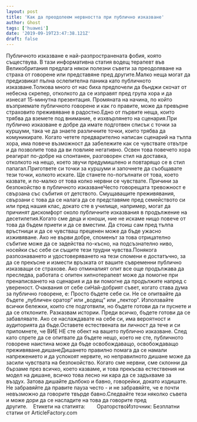 ```yaml
---
layout: post
title: 'Как да преодолеем нервността при публично изказване'
author: Ghost
tags: ['huawei']
date: '2019-09-19T23:47:38.121Z'
draft: false
---
```


Публичното изказване е най-разпространената фобия, която съществува. В тази информативна статия водещ терапевт във Великобритания предлага някои полезни съвети за преодоляване на страха от говорене или представяне пред другите.Малко неща могат да предизвикат пълна ослепителна паника като публичното изказване.Толкова много от нас биха предпочели да бънджи скочат от небесна скрепер, отколкото да се изправят пред група хора и да изнесат 15-минутна презентация. Промяната на начина, по който възприемате публичното говорене и как го правите, може да превърне страховито преживяване в радостно.Едно от първите неща, които трябва да вземете под внимание, е изхвърлянето на сценария.При публично изказване е добре да имате подготвен списък с точки за куршуми, така че да знаете различните точки, които трябва да комуникирате. Когато четете предварително написан сценарий на тълпа хора, има повече възможност да забележите как се чувствате отвътре и да позволите това да ви повлияе негативно. Освен това повечето хора реагират по-добре на спонтанен, разговорен стил на доставка, отколкото на нещо, което звучи предумишлено и повтарящо се в стил папагал.Пригответе си точки за куршуми и започнете да съобщавате тези точки, колкото искате. Ще станете по-погълнати от това, което казвате, и по-малко от това колко нервни се чувствате. Причини за безпокойство в публичното изказванеЧесто говорещата тревожност е свързана със събития от детството. Смущаващите преживявания, свързани с това да се налага да се представяме пред семейството си или пред нашия клас, докато сте в училище, например, могат да причинят дискомфорт около публичните изказвания в продължение на десетилетия.Когато сме деца и юноши, ние не искаме нищо повече от това да бъдем приети и да се вместим. Да стоиш сам пред тълпа връстници и да се чувстваш преценен може да бъде ужасно изживяване. Ако не върви добре, споменът за това отрицателно събитие може да се задейства по-късно, на подсъзнателно ниво, носейки със себе си същите тези трудни чувства.Понякога разпознаването и удостоверяването на тези спомени е достатъчно, за да се прекъсне и измести връзката от вашите съвременни публично изказващи се страхове. Ако отминалият опит все още продължава да преследва, работата с опитен хипнотерапевт може да помогне при пренаписването на сценария и да ви помогне да продължите напред с увереност. Очаквания от себе сиНай-добрият съвет, когато става дума за публично говорене, е: Просто бъдете себе си. Не се опитвайте да бъдете „публичен оратор“ или „водещ“ или „лектор“. Използвайте всички бележки, които сте подготвили, но бъдете готови да ги пуснете и да се отклоните. Разказвам истории. Преди всичко, бъдете готови да се забавлявате. Ако се наслаждавате на себе си, има вероятност и аудиторията да бъде.Оставете естествената ви личност да тече и си припомнете, че ВИЕ НЕ сте обект на вашето публично изказване. След като спрете да се опитвате да бъдете нещо, което не сте, публичното говорене наистина може да бъде освобождаващо, освобождаващо преживяване.дишанеДишането правилно помага да се намали напрежението и да успокоят нервите, но неправилното дишане може да засили чувствата на безпокойство. Когато сме нервни, сме склонни да бързаме през всичко, което казваме, и това прекъсва естествения ни модел на дишане, всичко това лесно ни кара да се задъхваме за въздух. Затова дишайте дълбоко и бавно, говорейки, докато издишате. Не забравяйте да правите пауза често - и не забравяйте, че е почти невъзможно да говорите твърде бавно.Следвайте тези няколко съвета и може дори да се насладите на това да говорите пред другите.    Етикети на статията:        ОраторствоИзточник: Безплатни статии от ArticleFactory.com
